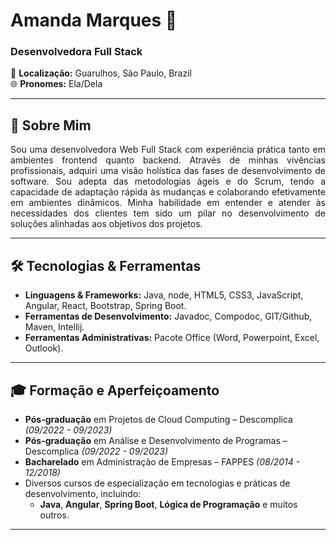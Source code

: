 # Amanda Marques 🌟

### Desenvolvedora Full Stack 

📍 **Localização:** Guarulhos, São Paulo, Brazil<br>
🌐 **Pronomes:** Ela/Dela

---
<div align="justify">
    
## 🎯 Sobre Mim

Sou uma desenvolvedora Web Full Stack com experiência prática tanto em ambientes frontend quanto backend. Através de minhas vivências profissionais, adquiri uma visão holística das fases de desenvolvimento de software. Sou adepta das metodologias ágeis e do Scrum, tendo a capacidade de adaptação rápida às mudanças e colaborando efetivamente em ambientes dinâmicos. Minha habilidade em entender e atender às necessidades dos clientes tem sido um pilar no desenvolvimento de soluções alinhadas aos objetivos dos projetos.

---
</div>


## 🛠 Tecnologias & Ferramentas

- **Linguagens & Frameworks:** Java, node, HTML5, CSS3, JavaScript, Angular, React, Bootstrap, Spring Boot.
- **Ferramentas de Desenvolvimento:** Javadoc, Compodoc, GIT/Github, Maven, Intellij.
- **Ferramentas Administrativas:** Pacote Office (Word, Powerpoint, Excel, Outlook).

---

## 🎓 Formação e Aperfeiçoamento

- **Pós-graduação** em Projetos de Cloud Computing  – Descomplica *(09/2022 - 09/2023)*
- **Pós-graduação** em Análise e Desenvolvimento de Programas – Descomplica *(09/2022 - 09/2023)*
- **Bacharelado** em Administração de Empresas – FAPPES *(08/2014 - 12/2018)*
- Diversos cursos de especialização em tecnologias e práticas de desenvolvimento, incluindo: 
  - **Java**, **Angular**, **Spring Boot**, **Lógica de Programação** e muitos outros.

---
